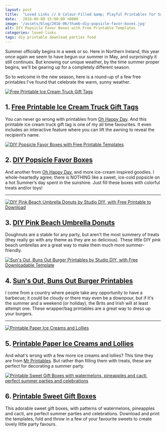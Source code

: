 ```yaml
---
layout: post
title:  "Loved Links // 6 Colour-Filled &amp; Playful Printables for Summer Parties &amp; Get Togethers"
date:   2016-06-08 15:00:00 +0000
image: '/assets/blog/2016-06/thumb-diy-popsicle-favor-boxes.jpg'
alt: DIY Popsicle Favor Boxes with Free Printable Templates
categories: loved-links
tags: diy printable download parties food
---
```


<p class="intro">Summer officially begins in a week or so. Here in Northern Ireland, this year once again we seem to have begun our summer in May, and surprisingly it still continues. But knowing our unique weather, by the time summer proper begins, we'll be gearing up for a completely different season.</p>

So to welcome in the new season, here is a round-up of a few free printables I've found that celebrate the warm, sunny weather.

<div class="row">
	<div class="col-md-6">
		<a href="http://ohhappyday.com/2016/05/free-printable-ice-cream-truck-gift-tags/" title="Free Printable Ice Cream Truck Gift Tags"><img src="/assets/blog/2016-06/ll-free-printable-ice-cream-truck-gift-tags.jpg" alt="Free Printable Ice Cream Truck Gift Tags" title="Free Printable Ice Cream Truck Gift Tags | Downloads | Freebies | Party Printables"></a>
		<h2>1. <a href="http://ohhappyday.com/2016/05/free-printable-ice-cream-truck-gift-tags/" title="Free Printable Ice Cream Truck Gift Tags">Free Printable Ice Cream Truck Gift Tags</a></h2>
		<p>You can never go wrong with printables from <a href="http://ohhappyday.com" title="Visit the Oh Happy Day Website for more freebies and printables">Oh Happy Day</a>. And this printable ice cream truck gift tag is one of my all time favourites. It even includes an interactive feature where you can lift the awning to reveal the recipient’s name.</p>
	</div>
	<div class="col-md-6">
		<a href="http://ohhappyday.com/2016/04/diy-popsicle-favor-boxes/" title="DIY Popsicle Favor Boxes with Free Printable Templates"><img src="/assets/blog/2016-06/ll-diy-popsicle-favor-boxes.jpg" alt="DIY Popsicle Favor Boxes with Free Printable Templates" title="DIY Popsicle Favor Boxes with Free Printable Templates"></a>
		<h2>2. <a href="http://ohhappyday.com/2016/04/diy-popsicle-favor-boxes/" title="DIY Popsicle Favor Boxes with Free Printable Templates">DIY Popsicle Favor Boxes</a></h2>
		<p>And another from <a href="http://ohhappyday.com" title="Visit the Oh Happy Day Website for more freebies and printables">Oh Happy Day</a>, and more ice-cream inspired goodies. I whole-heartedly agree; there is NOTHING like a sweet, ice-cold popsicle on a hot Summer’s day spent in the sunshine. Just fill these boxes with colorful treats and/or toys!</p>
	</div>
</div>

* * *

<div class="row">
	<div class="col-md-6">
		<a href="http://studiodiy.com/2015/05/13/diy-pink-umbrella-donuts-a-gray-malin-giveaway/" title="DIY Pink Beach Umbrella Donuts by Studio DIY, with Free Printable to Download"><img src="/assets/blog/2016-06/ll-diy-pink-umbrella-donuts.jpg" alt="DIY Pink Beach Umbrella Donuts by Studio DIY, with Free Printable to Download" title="DIY Pink Beach Umbrella Donuts by Studio DIY, with Free Printable to Download | Downloads | Freebies | Party Printables"></a>
		<h2>3. <a href="http://studiodiy.com/2015/05/13/diy-pink-umbrella-donuts-a-gray-malin-giveaway/" title="DIY Pink Beach Umbrella Donuts by Studio DIY, with Free Printable to Download">DIY Pink Beach Umbrella Donuts</a></h2>
		<p>Doughnuts are a stable for any party, but aren't the most summery of treats (they really go with any theme as they are so delicious). These little DIY pink beach umbrellas are a great way to make them much more summer-friendly.</p>
	</div>
	<div class="col-md-6">
		<a href="http://studiodiy.com/2015/07/08/suns-out-buns-out-burger-printables/" title="Sun's Out, Buns Out Burger Printables by Studio DIY, with Free Downloadable Template"><img src="/assets/blog/2016-06/ll-suns-out-buns-out-burger-printables.jpg" alt="Sun's Out, Buns Out Burger Printables by Studio DIY, with Free Downloadable Template" title="Sun's Out, Buns Out Burger Printables by Studio DIY, with Free Downloadable Template | Downloads | Freebies | Party Printables"></a>
		<h2>4. <a href="http://studiodiy.com/2015/07/08/suns-out-buns-out-burger-printables/" title="Sun's Out, Buns Out Burger Printables by Studio DIY, with Free Downloadable Template">Sun's Out, Buns Out Burger Printables</a></h2>
		<p>I come from a country where people take any opportunity to have a barbecue; it could be cloudy or there may even be a downpour, but if it's the summer and a weekend (or holiday), the Brits and Irish will at least attempt one. These wrapper/bag printables are a great way to dress up your burgers.</p>
	</div>
</div>

* * *

<div class="row">
	<div class="col-md-6">
		<a href="http://mrprintables.com/paper-ice-creams.html" title="Printable Paper Ice Creams and Lollies"><img src="/assets/blog/2016-06/ll-paper-ice-creams-lollies.jpg" alt="Printable Paper Ice Creams and Lollies" title="Printable Paper Ice Creams and Lollies | Free Downloads | Freebies | Party Printables"></a>
		<h2>5. <a href="http://mrprintables.com/paper-ice-creams.html" title="Printable Paper Ice Creams and Lollies">Printable Paper Ice Creams and Lollies</a></h2>
		<p>And what's wrong with a few more ice creams and lollies? This time they are from <a href="http://mrprintables.com/paper-ice-creams.html">Mr Printables</a>. But rather than filling them with treats, these are perfect for decorating a summer party.</p>
	</div>
	<div class="col-md-6">
		<a href="http://www.makeandcreate.se/quicklinks/pyssel__pysseltips/sota_presentaskar/" title="Printable Sweet Gift Boxes with watermelons, pineapples and cacti, perfect summer parties and celebrations"><img src="/assets/blog/2016-06/ll-printable-sweet-gift-boxes.jpg" alt="Printable Sweet Gift Boxes with watermelons, pineapples and cacti, perfect summer parties and celebrations" title="Printable Sweet Gift Boxes with watermelons, pineapples and cacti, perfect summer parties and celebrations | Free Downloads | Freebies | Party Printables"></a>
		<h2>6. <a href="http://www.makeandcreate.se/quicklinks/pyssel__pysseltips/sota_presentaskar/" title="Printable Sweet Gift Boxes with watermelons, pineapples and cacti, perfect summer parties and celebrations">Printable Sweet Gift Boxes</a></h2>
		<p>This adorable sweet gift boxes, with patterns of watermelons, pineapples and cacti, are perfect summer parties and celebrations. Download and print the templates, fold and throw in a few of your favourite sweets to create lovely little party favours.</p>
	</div>
</div>

<div style="display: none;">
	<img src="/assets/blog/2016-06/ll-colour-filled-playful-printables-for-summer-parties.jpg" alt="Loved Links // 6 Colour-Filled &amp; Playful Printables for Summer Parties &amp; Get Togethers" title="Loved Links // 6 Colour-Filled &amp; Playful Printables for Summer Parties &amp; Get Togethers by @arosecast">
</div>